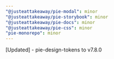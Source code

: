 ```yaml
---
"@justeattakeaway/pie-modal": minor
"@justeattakeaway/pie-storybook": minor
"@justeattakeaway/pie-docs": minor
"@justeattakeaway/pie-css": minor
"pie-monorepo": minor
---
```


[Updated] - pie-design-tokens to v7.8.0
